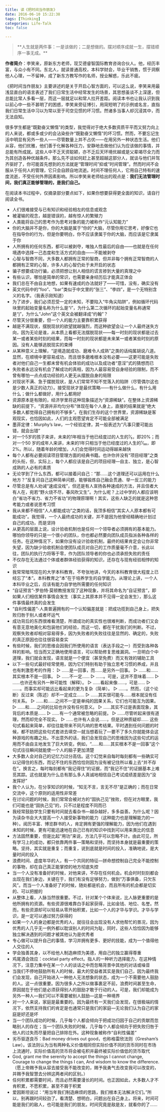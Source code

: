 ```yaml
---
title: 读《把时间当作朋友》
date: 2016-06-10 15:22:38
tags: [Thinking]
categories: Life-Talk
toc: false

---
```


<blockquote  class="blockquote-center">
**人生就是两件事：一是该做的；二是想做的。摆对顺序成就一生，摆错顺序一事无成。**
</blockquote>

**作者简介**：李笑来，原新东方老师，现艾德睿智国际教育咨询合伙人。他，经历丰富，与众小有不同。东北人，就读普通高校，本科学财会，毕业干销售，惯于洞察他人心理，一不留神，成了新东方教写作的名师，授业解惑，乐此不疲。

《把时间当作朋友》主要讲述的是关于开启心智方面的，可以这么说，李笑来用最浅显直白的语言表述了我们日常生活中经常发生的场景，其思想虽谈不上深邃，但总能比常人多看一层，而这一层就足以和常人拉开差距。阅读本书也让我认识到我以前心中一些不甚明了的困惑，李笑来旁征博引，用简短明了的示例或名言，直指我们日常生活中习以为常以至于司空见惯的坏习惯。然诸多当事人却沉浸其中，而无法自知。

很多学生都是“既勤奋又懒惰”的类型，我觉得对于绝大多数资质平平而又努力向上的人来说，都或多或少的会沾染些许“既勤奋又懒惰”的坏习惯。然而，不要忘记生活中明显有另外一些人——尽管数量上并不占优——在用另外一种状态生活。他们从容，他们优雅，他们善于化解各种压力，安静地去做他们认为应该做的事情，并总能有所成就。这些人中不乏天资聪颖，亦不乏后天环境优越或是父辈竭尽全力而为其创造各种优越条件。那么先不谈如何赶上甚至超越这部分人，就谈与他们并驾齐驱好了，你可能首先想到的方法就是“管理时间”抑或“时间管理”。然而时间不会服从于任何人的管理，它只会自顾自地流逝。时间不理任何人，它用自己特有的速度流逝，不受任何外界因素影响。所以李笑来老师给出的观点是：**我们无法管理时间，我们真正能够管理的，是我们自己。**

在阅读本书过程中，仅摘录部分要点如下，如果你想要获得更全面的知识，请自行阅读全书。

- 人们很难接受与已有知识和经验相左的信息或观念
- 被灌输的观念，越是错误的，越有惊人的繁殖力
- 人类能将自己的思考作为思考对象的能力被称作“元认知能力”
- 你的大脑并不是你，你的大脑是属于“你的”大脑，尽管你用它思考，好像它也在指导你的行为，但是你要明白，你不应该隶属于你的大脑，而应该是它隶属于你
- 人所拥有的任何东西，都可以被剥夺，唯独人性最后的自由——也就是在任何境遇中选择一己态度和生活方式的自由——不能被剥夺
- 心智与智商不同，大多数人都拥有正常的智商，但并非每个拥有正常智商的人都拥有正常的心智，许多人的心智仍处于未开启的状态
- 骗子想要成功行骗，必须把想让别人相信的谎言掺到大量的真理之中
- 有些认识，哪怕是简单的常识，也需要亲身经历后才能真正体会
- 我们总在不由自主地想，如果有速成的办法就好了——可惜，没有，确实没有
- 英文代码中的“foo”、“bar”类似于中文里的“张三”、“李四”，是一个无特别含义的名字。（我表示刚知道）
- 为了进步，我们必须忍受一定的未知，不要陷入“牛角尖陷阱”，例如循环代码块里的起始变量名称为什么是“i”，为什么第二次循环的起始变量名称通常是“j”，为什么“John”这个英文会被翻译成“约翰”？
- 尽管天分很重要，但一个人的能力主要靠积累获得
- 越是不满现状，摆脱现状的欲望就越强烈，而这种欲望会让一个人最终迷失方向，因为无论是谁，从本质上看都无法摆脱现状——每一时刻的现状都是过去某一或者某些时刻的结果，而每一时刻的现状都是未来某一或者某些时刻的原因。没有人能够逃脱现实的束缚
- 从某种意义上理解，“逆境造就成功、磨难令人成熟”之类的话纯属胡说八道。显然，在顺境中更容易成功，而且很多磨难根本没有必要——这更可能是失败者对他们自己一生都未曾有机会体验的成功以及成功者“意淫”式的猜想而已
- 失败者永远没有机会了解成功的真相，因为人最容易受自身经验的限制，而不曾有哪怕一点点成功经验的人更无从摆脱自身的局限
- 对现状不满、急于摆脱现状，是人们常常不知不觉落入的陷阱（尽管偶尔这也是少数人真正的动力）。接受现状才是最优策略——有什么做什么，有什么用什么；做什么都做好，用什么都用好
- 资源原本是有限的，经济学里将这种现象描述为“资源稀缺”。在整体上资源稀缺的前提下，“资源并非均匀分布”体现在每个人身上，直接的结果就是“绝大多数人都觉得自己拥有的不够多”。在我们生存的这个世界里，资源稀缺是客观现实，也恰因如此，人们的主观愿望肯定不可能全部被满足
- 墨菲定律：Murphy’s law，一个经验定律，其一般表述为“凡事只要可能出错，就会出错”
- 对一个5岁的孩子来讲，未来的1年相当于他已经度过的人生的¹⁄₅，即20%；而对一个50 岁的成年人来讲，未来的1年只相当于他已经度过的人生的¹⁄₅₀，即2%。所以，随着年龄的增加，人们会觉得时间运动得越来越快
- 每个人都有必要阅读项目管理方面的经典书籍。也许你并没有“项目经理”之类的头衔，但，实际上，每个人都应该是自己的项目经理—自主、独立，是心智成熟的人必有的素质
- 无论学到了什么东西，都可以接着问自己：“那……这个道理还可以运用在什么地方？”反复问自己这种简单问题，能够锻炼自己融会贯通、举一反三的能力
- 尽管总是有人劝诫“速成没戏”，但还是有人宣扬各种速成的方法，并且信者大有人在，宛若“野火烧不尽，春风吹又生”。为什么呢？上过中学的人都应该明白“省功不省力、省力不省功”的物理原理啊！其实，这些人缺乏的就是这种思考能力或者说思考习惯
- 我从来都不相信“人人都能成功”之类的话，我顶多相信“其实人人原本都有可能成功”。我觉得，一个人最终成功的关键，并不是因为他曾经精确地计划过自己的成功，而是坚持
- 从更高的层面上说，设计验收机制也是任何一个领导者必须拥有的基本能力。哪怕你领导的只是一个很小的团队，你也都必然要向团队成员指派各种各样的任务。在这种情况下，如果你没有设计验收机制，最终的结果肯定会让你非常失望，因为缺少验收机制会使团队成员对自己的工作质量毫不介意，长此以往，团队的执行力将等于零，作为团队领导者的你也必须承担失败的责任
- 不仅存在无法通过个体或者群体经验获得的知识，还存在与现有经验相悖的知识
- 我常常暗骂现在的大学本科教育。不夸张地讲，今天的本科教育很大程度上已经忘了“本”。本科教育之“本”在于培养学生的自学能力。从理论上讲，一个人本科毕业之后，应该有能力自学他所需要的任何知识
- “自证预言”-罗伯特·莫顿教授发现了这种现象，并将其命名为“自证预言”，即如果人们相信某件事情会发生（事实上其原本并不见得一定会发生），那么这件事情最终真的会发生
- “自利性偏差”-人类普遍拥有的一个认知偏差就是：把成功揽到自己身上，把失败归咎于别人或者坏运气
- 成功背后的东西很难看清楚，所谓成功的真实性也很难判断，而成功者们又会有意无意地美化和包装他们的经验，而这一切，都在干扰我们的判断。不过，观察失败者却相对容易得多，因为失败者的失败往往是显然的、确定的，失败的真正原因也往往很容易查实
- 有些时候，我们的思维会因我们所使用的语言（表达手段之一）而受到各种各样的影响。恰当而又正确地使用语言，可以帮助修复思维漏洞。一旦明白个中道理，我们就会发现，语言就是一个便宜（甚至免费）而又有效的辅助工具
- 以下一些句式最好经常使用，因为它们特别有助于独立思考习惯的养成，并且也有刺激思考的作用：
  ▷ ……是一回事，而……是另外一回事。
  ▷ ……和……其实根本不是一回事。
  ▷ ……不一定……
  ▷ ……。可是，这并不意味着……
  ▷ ……也许还有另外一种可能性（解释）。
  ▷ ……看起来像……，可是……
  ▷ ……。而事实却可能远比看起来的更为复杂（简单）。
  ▷ ……。然而，（这个论断）反过来（陈述）却不一定成立……
  ▷ ……其实很可能与……根本就没有任何关系。
  ▷ ……和……之间不一定是单纯的因果关系，它们也可能互为因果。
  ▷ ……和……之间的比较也许没有任何意义。
  ▷ ……其实不过是表面现象，其背后的本质是……
  ▷ ……有一个通常被忽略的前提。
  ▷ ……尽管听起来很有道理，然而却完全不现实。
  ▷ ……也许有人会说……，但是这种质疑却……
这些句式看起来简单，却往往能带来不同凡响的思考结果。平时遇到任何问题的时候，都不妨把这些句式套进去填空—就当想着玩了—要不了多久你就能体会这种游戏的有趣之处。不出意外的话，我们会发现自己的思维因为这些句式的运用而不由自主地发生了巨大转变。例如，“……和……其实根本不是一回事”这个句式往往瞬间就能使一个人的脑子更加清楚
- 大多数人会对自己的记忆力过分高估。这个幻觉来自每时每刻都有一些确实可以记得住的东西，而记不住的东西恰恰则因为没有被记住所以看上去“并不存在”。换言之，每时每刻都有“我记得住”的证据，而“我记不住”的证据基本上难觅其踪。这也就是为什么总有那么多人真诚地相信自己考试成绩差是因为“没发挥好”
- 我个人认为，在分享知识的时候，“知无不言，言无不尽”是正确的；而在日常交流中，这个原则的适用性非常差
- 在讨论问题的时候，我们常常会被对方的“固执己见”挫败，但在对方眼里，我们可能也是“固执己见”的，只不过是程度不同而已
- 我经常鼓励学生只要有时间就去看杂书—越杂越好，多多益善。为什么呢？因为读杂书会大大提高一个人接受新事物的能力（这种能力也是理解能力的一种）。阅历丰富、博览群书的人，肯定拥有更强的理解能力，因为他们在遇到未知的时候，更有可能迅速地在自己已有的知识中找到可以用来类比的信息
- 方法固然重要，但是比起“用功”来说，方法几乎可以忽略不计。由此可见，所有学习上的成功，都只依靠两件事—策略和坚持，而坚持本身就是最重要的策略。坚持，其实就是重复；而重复，说到底就是时间的投入，准确地说，是大量时间的投入
- 浪费时间、虚度年华的人，有一个共同的特征—拼命想控制自己完全不能控制的事物，却在自己真正能掌控的地方彻底失控
- 当一个人没有准备好的时候，对他来讲，不存在任何机会。机会时时刻刻都会出现在我们身边，关键在于，我们有没有足够努力，做到“万事俱备，只欠东风”。而当一个人准备好了的时候，随处都是机会，而且所有的机会都是切实的、可以把握的
- 从整体上看，人脉当然很重要。不过，针对某个个体来说，比人脉更重要的是他所拥有的资源。有些资源很难靠白手起家获得，比如金钱、地位、名誉。然而，有些资源却可以轻易从零开始积累，比如一个人的才华与学识。才华与学识，是一定可以通过努力获得的
- 如果一个人的身边都是优秀的人，就往往会出现没有人求他帮忙的景况，因为优秀的人几乎无一例外都以耽误别人的时间为耻，同时，这些人恰恰因为能够独立解决遇到的问题才被其他认为是优秀者
- 专心做可以提升自己的事情，学习并拥有更多、更好的技能，成为一个值得他人交往的人
- 学会独善其身，以不给他人制造麻烦为美德，用自己的独立赢得尊重
- 鸡尾酒会效应：cocktail party effect。指人的一种听力选择能力，在这种情况下，注意力集中在某一个人的谈话之中而忽略背景中其他的对话或噪音
- 当我们不停地鼓励所有人的时候，最大的受益者其实是我们自己，因为最终我们会发现，自己开始进入一种他人无法想象的状态，成为一个不需要他人鼓励的人。这一点很重要。因为很多人之所以做事裹足不前，浪费时间甚至生命，原因就在于他们是必须获得别人的鼓励才敢于行动的人。可是，我们却能成为另外一种人—我们可以不需要被别人鼓励—这是一种境界
- 对一个人来说，家庭是最重要的。因为最终有一天我们会发现，在很极端的情况下，依然支持我们的肯定是也通常只是我们的家庭—无论我们认为自己的家庭是好还是坏
- 当一个团队成功的时候，几乎每个人都会倾向于把成功归因于自己的贡献而忽略别人的存在；当一个团队失败的时候，几乎每个人都会倾向于把失败归咎于他人的过失而尽量把自己排除在外。这种现象被称作“自利性偏差”
- 劣币驱逐良币：Bad money drives out good，也称格雷欣法则（Gresham’s Law）。该法则认为当有两种名义价值相同但实际价值不同的货币同时在市场上流通时，实际价值高的货币将会被屯积并最终被实际价值低的货币取代
- God, grant me the serenity to accept the things I cannot change, Courage to change the things I can, And wisdom to know the difference.（愿上帝赐予我从容去接受我不能改变的，赐予我勇气去改变我可以改变的，并赐予我智慧去分辨这两者间的区别。）
- 任何积累都需要时间，而且必然需要漫长的时间。也正因如此，大多数人才不肯积累，不愿积累，甚至不屑于积累
- 爱因斯坦说过：“用当年我们制造麻烦的思路，我们根本无法解决它们。”所以，别再跟时间较劲了。看清楚、想明白，问题出在自己身上。将来，时间可能是我们的敌人，也可能是我们的朋友。时间究竟是敌是友，就看你的了……